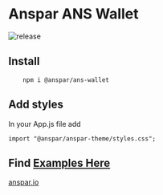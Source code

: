 # Anspar ANS Wallet

![release](https://github.com/anspar/ans-wallet/actions/workflows/release.yml/badge.svg?branch=main) 
## Install  
        npm i @anspar/ans-wallet

## Add styles
In your App.js file add

    import "@anspar/anspar-theme/styles.css";

## Find [Examples Here](https://anspar.github.io/ans-wallet)

[anspar.io](anspar.io)